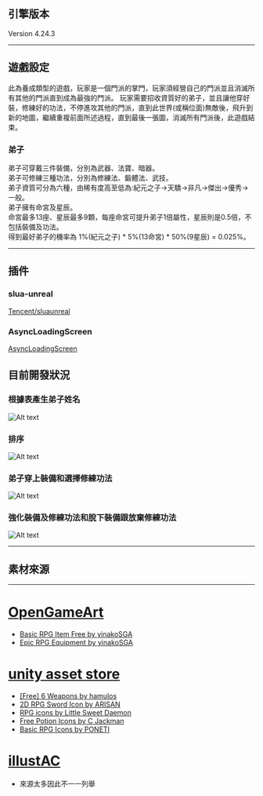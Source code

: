 ## 引擎版本    

Version 4.24.3

* * * 

## 遊戲設定  
此為養成類型的遊戲，玩家是一個門派的掌門，玩家須經營自己的門派並且消滅所有其他的門派直到成為最強的門派。
玩家需要招收資質好的弟子，並且讓他穿好裝，修練好的功法，不停進攻其他的門派，直到此世界(或稱位面)無敵後，飛升到新的地圖，繼續重複前面所述過程，直到最後一張圖，消滅所有門派後，此遊戲結束。  

### 弟子  
弟子可穿戴三件裝備，分別為武器、法寶、暗器。  
弟子可修練三種功法，分別為修練法、鍛體法、武技。  
弟子資質可分為六種，由稀有度高至低為:紀元之子->天驕->非凡->傑出->優秀->一般。  
弟子擁有命宮及星辰。  
命宮最多13座、星辰最多9顆，每座命宮可提升弟子1倍屬性，星辰則是0.5倍，不包括裝備及功法。  
得到最好弟子的機率為 1%(紀元之子) * 5%(13命宮) * 50%(9星辰) = 0.025%。  
  
* * *
## 插件

### slua-unreal  

[Tencent/sluaunreal](https://github.com/Tencent/sluaunreal)    

### AsyncLoadingScreen  

[AsyncLoadingScreen](https://github.com/truong-bui/AsyncLoadingScreen)  

## 目前開發狀況  

### 根據表產生弟子姓名  
![Alt text](/gif/Name.gif)  
### 排序  
![Alt text](/gif/Sort.gif)  
### 弟子穿上裝備和選擇修練功法  
![Alt text](/gif/UseItem.gif) 
### 強化裝備及修練功法和脫下裝備跟放棄修練功法    
![Alt text](/gif/Enhanceandremove.gif)  
* * *  

## 素材來源    

* * *  

# [OpenGameArt](https://opengameart.org/)  
* [Basic RPG Item Free by yinakoSGA](https://opengameart.org/contentbasic-rpg-item-icons-free)  
* [Epic RPG Equipment by yinakoSGA](https://opengameart.org/content/epic-rpg-equipment)  
# [unity asset store](https://assetstore.unity.com/)  
* [[Free] 6 Weapons by hamulos](https://assetstore.unity.com/packages/2d/gui/icons/free-6-weapons-136192)  
* [2D RPG Sword Icon by ARISAN](https://assetstore.unity.com/packages/2d/gui/icons/2d-rpg-sword-icon-69372)  
* [RPG icons by Little Sweet Daemon](https://assetstore.unity.com/packages/2d/gui/icons/rpg-icons-89109)  
* [Free Potion Icons by C Jackman](https://assetstore.unity.com/packages/2d/gui/icons/free-potion-icons-157018)  
* [Basic RPG Icons by PONETI](https://assetstore.unity.com/packages/2d/gui/icons/basic-rpg-icons-181301)  
# [illustAC](https://ac-illust.com/tw)   
* 來源太多因此不一一列舉  
